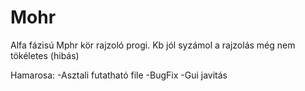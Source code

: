 # Mohr
Alfa fázisú Mphr kör rajzoló progi.
Kb jól syzámol a rajzolás még nem tökéletes (hibás)

Hamarosa:
-Asztali futatható file
-BugFix
-Gui javitás
